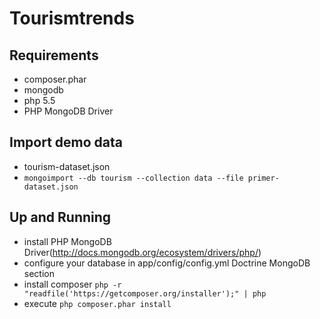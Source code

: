 # Tourismtrends

## Requirements
- composer.phar
- mongodb
- php 5.5
- PHP MongoDB Driver

## Import demo data
- tourism-dataset.json
- ```mongoimport --db tourism --collection data --file primer-dataset.json```

## Up and Running
- install PHP MongoDB Driver(http://docs.mongodb.org/ecosystem/drivers/php/)
- configure your database in app/config/config.yml Doctrine MongoDB section
- install composer ```php -r "readfile('https://getcomposer.org/installer');" | php```
- execute ```php composer.phar install```
